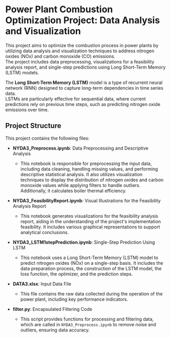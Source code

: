 # Power Plant Combustion Optimization Project: Data Analysis and Visualization

This project aims to optimize the combustion process in power plants by utilizing data analysis and visualization techniques to address nitrogen oxides (NOx) and carbon monoxide (CO) emissions.  
The project includes data preprocessing, visualizations for a feasibility analysis report, and single-step predictions using Long Short-Term Memory (LSTM) models.

The **Long Short-Term Memory (LSTM)** model is a type of recurrent neural network (RNN) designed to capture long-term dependencies in time series data.  
LSTMs are particularly effective for sequential data, where current predictions rely on previous time steps, such as predicting nitrogen oxide emissions over time.

## Project Structure

This project contains the following files:

- **NYDA3_Preprocess.ipynb**: Data Preprocessing and Descriptive Analysis
    - This notebook is responsible for preprocessing the input data, including data cleaning, handling missing values, and performing descriptive statistical analysis.
      It also utilizes visualization techniques to display the distribution of nitrogen oxides and carbon monoxide values while applying filters to handle outliers.
      Additionally, it calculates boiler thermal efficiency.

- **NYDA3_FeasibilityReport.ipynb**: Visual Illustrations for the Feasibility Analysis Report
    - This notebook generates visualizations for the feasibility analysis report, aiding in the understanding of the project's implementation feasibility.
      It includes various graphical representations to support analytical conclusions.

- **NYDA3_LSTM1stepPrediction.ipynb**: Single-Step Prediction Using LSTM
    - This notebook uses a Long Short-Term Memory (LSTM) model to predict nitrogen oxides (NOx) on a single-step basis.
      It includes the data preparation process, the construction of the LSTM model, the loss function, the optimizer, and the prediction steps.

- **DATA3.xlsx**: Input Data File
    - This file contains the raw data collected during the operation of the power plant, including key performance indicators.
        
- **filter.py**: Encapsulated Filtering Code
    - This script provides functions for processing and filtering data, which are called in `NYDA3_Preprocess.ipynb` to remove noise and outliers, ensuring data accuracy.
